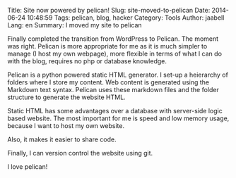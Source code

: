 Title: Site now powered by pelican!
Slug: site-moved-to-pelican
Date: 2014-06-24 10:48:59
Tags: pelican, blog, hacker
Category: Tools
Author: jaabell
Lang: en
Summary: I moved my site to pelican 

Finally completed the transition from WordPress to Pelican. The moment was right. Pelican is more
appropriate for me as it is much simpler to manage (I host my own webpage), more flexible in terms
of what I can do with the blog, requires no php or database knowledge. 

<!--more-->

Pelican is a python powered static HTML generator. I set-up a heierarchy of folders where I store
my content. Web content is generated using the Markdown text syntax. Pelican uses these markdown
files and the folder structure to generate the website HTML. 

Static HTML has some advantages over a database with server-side logic based website. The most
important for me is speed and low memory usage, because I want to host my own website. 

Also, it makes it easier to share code. 

Finally, I can version control the website using git.

I love pelican!